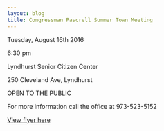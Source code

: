 ```yaml
---
layout: blog
title: Congressman Pascrell Summer Town Meeting
---
```


Tuesday, August 16th 2016

6:30 pm

Lyndhurst Senior Citizen Center

250 Cleveland Ave, Lyndhurst

OPEN TO THE PUBLIC

For more information call the office at 973-523-5152

[View flyer here](http://static.rutherford-nj.com/borough-clerk/posts/notice.pdf)
